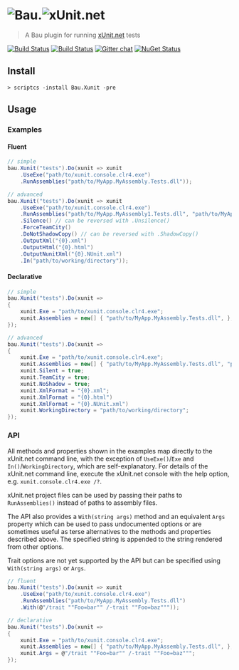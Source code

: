 # ![Bau](https://raw.githubusercontent.com/bau-build/bau/dev/assets/bau.128.png).![xUnit.net](https://raw.github.com/xunit/media/master/full-logo.png)

> A Bau plugin for running [xUnit.net](http://xunit.net) tests

[![Build Status](http://teamcity.codebetter.com/app/rest/builds/buildType:%28id:bt1253%29/statusIcon)](http://teamcity.codebetter.com/viewType.html?buildTypeId=bt1253&guest=1) [![Build Status](https://travis-ci.org/bau-build/bau.png?branch=dev)](https://travis-ci.org/bau-build/bau) [![Gitter chat](https://badges.gitter.im/bau-build/bau.png)](https://gitter.im/bau-build/bau) [![NuGet Status](http://img.shields.io/badge/NuGet-0.1.0~beta-blue.svg?style=flat)](https://www.nuget.org/packages/Bau.XUnit/)

## Install

```batch
> scriptcs -install Bau.Xunit -pre
```

## Usage

### Examples

#### Fluent

```C#
// simple
bau.Xunit("tests").Do(xunit => xunit
	.UseExe("path/to/xunit.console.clr4.exe")
	.RunAssemblies("path/to/MyApp.MyAssembly.Tests.dll"));
```
```C#
// advanced
bau.Xunit("tests").Do(xunit => xunit
	.UseExe("path/to/xunit.console.clr4.exe")
	.RunAssemblies("path/to/MyApp.MyAssembly1.Tests.dll", "path/to/MyApp.MyAssembly2.Tests.dll")
	.Silence() // can be reversed with .Unsilence()
	.ForceTeamCity()
	.DoNotShadowCopy() // can be reversed with .ShadowCopy()
	.OutputXml("{0}.xml")
	.OutputHtml("{0}.html")
	.OutputNunitXml("{0}.NUnit.xml")
	.In("path/to/working/directory"));
```

#### Declarative

```C#
// simple
bau.Xunit("tests").Do(xunit =>
{
	xunit.Exe = "path/to/xunit.console.clr4.exe";
	xunit.Assemblies = new[] { "path/to/MyApp.MyAssembly.Tests.dll", };
});
```
```C#
// advanced
bau.Xunit("tests").Do(xunit =>
{
	xunit.Exe = "path/to/xunit.console.clr4.exe";
	xunit.Assemblies = new[] { "path/to/MyApp.MyAssembly.Tests.dll", "path/to/MyApp.MyAssembly2.Tests.dll", };
	xunit.Silent = true;
	xunit.TeamCity = true;
	xunit.NoShadow = true;
	xunit.XmlFormat = "{0}.xml";
	xunit.XmlFormat = "{0}.html")
	xunit.XmlFormat = "{0}.NUnit.xml")
	xunit.WorkingDirectory = "path/to/working/directory";
});
```

### API

All methods and properties shown in the examples map directly to the xUnit.net command line, with the exception of `UseExe()`/`Exe` and `In()`/`WorkingDirectory`, which are self-explanatory. For details of the xUnit.net command line, execute the xUnit.net console with the help option, e.g. `xunit.console.clr4.exe /?`.

xUnit.net project files can be used by passing their paths to `RunAssemblies()` instead of paths to assembly files.

The API also provides a `With(string args)` method and an equivalent `Args` property which can be used to pass undocumented options or are sometimes useful as terse alternatives to the methods and properties described above. The specified string is appended to the string rendered from other options.  

Trait options are not yet supported by the API but can be specified using `With(string args)` or `Args`.

```C#
// fluent
bau.Xunit("tests").Do(xunit => xunit
	.UseExe("path/to/xunit.console.clr4.exe")
	.RunAssemblies("path/to/MyApp.MyAssembly.Tests.dll")
	.With(@"/trait ""Foo=bar"" /-trait ""Foo=baz"""));
```
```C#
// declarative
bau.Xunit("tests").Do(xunit =>
{
	xunit.Exe = "path/to/xunit.console.clr4.exe";
	xunit.Assemblies = new[] { "path/to/MyApp.MyAssembly.Tests.dll", };
	xunit.Args = @"/trait ""Foo=bar"" /-trait ""Foo=baz""";
});
```
